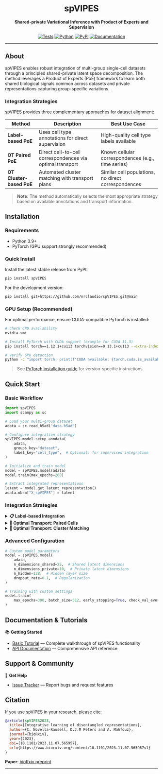 <div align="center">

# spVIPES

**Shared-private Variational Inference with Product of Experts and Supervision**

[![Tests][badge-tests]][link-tests]
[![Python][badge-python]][link-python]
[![PyPI][badge-pypi]][link-pypi]
[![Documentation][badge-docs]][link-docs]

</div>

---

## About

spVIPES enables robust integration of multi-group single-cell datasets through a principled shared-private latent space decomposition. The method leverages a Product of Experts (PoE) framework to learn both shared biological signals common across datasets and private representations capturing group-specific variations.

### Integration Strategies

spVIPES provides three complementary approaches for dataset alignment:

| Method                   | Description                                               | Best Use Case                                       |
| ------------------------ | --------------------------------------------------------- | --------------------------------------------------- |
| **Label-based PoE**      | Uses cell type annotations for direct supervision         | High-quality cell type labels available             |
| **OT Paired PoE**        | Direct cell-to-cell correspondences via optimal transport | Known cellular correspondences (e.g., time series)  |
| **OT Cluster-based PoE** | Automated cluster matching with transport plans           | Similar cell populations, no direct correspondences |

> **Note:** The method automatically selects the most appropriate strategy based on available annotations and transport information.

## Installation

### Requirements

-   Python 3.9+
-   PyTorch (GPU support strongly recommended)

### Quick Install

Install the latest stable release from PyPI:

```bash
pip install spVIPES
```

For the development version:

```bash
pip install git+https://github.com/nrclaudio/spVIPES.git@main
```

### GPU Setup (Recommended)

For optimal performance, ensure CUDA-compatible PyTorch is installed:

```bash
# Check GPU availability
nvidia-smi

# Install PyTorch with CUDA support (example for CUDA 11.3)
pip install torch==1.12.1+cu113 torchvision==0.13.1+cu113 --extra-index-url https://download.pytorch.org/whl/cu113

# Verify GPU detection
python -c "import torch; print(f'CUDA available: {torch.cuda.is_available()}')"
```

> See [PyTorch installation guide](https://pytorch.org/get-started/locally/) for version-specific instructions.

## Quick Start

### Basic Workflow

```python
import spVIPES
import scanpy as sc

# Load your multi-group dataset
adata = sc.read_h5ad("data.h5ad")

# Configure integration strategy
spVIPES.model.setup_anndata(
    adata,
    groups_key="dataset",
    label_key="cell_type",  # Optional: for supervised integration
)

# Initialize and train model
model = spVIPES.model(adata)
model.train(max_epochs=200)

# Extract integrated representations
latent = model.get_latent_representation()
adata.obsm["X_spVIPES"] = latent
```

### Integration Strategies

<details>
<summary><b>📋 Label-based Integration</b></summary>

Use when high-quality cell type annotations are available:

```python
spVIPES.model.setup_anndata(
    adata,
    groups_key="dataset",
    label_key="cell_type",
    batch_key="batch",  # Optional batch correction
)
```

</details>

<details>
<summary><b>🔄 Optimal Transport: Paired Cells</b></summary>

For datasets with known cell-to-cell correspondences:

```python
# Assumes transport plan stored in adata.uns["transport_plan"]
spVIPES.model.setup_anndata(
    adata,
    groups_key="dataset",
    transport_plan_key="transport_plan",
    match_clusters=False,
)
```

</details>

<details>
<summary><b>🧩 Optimal Transport: Cluster Matching</b></summary>

For automatic cluster-based alignment:

```python
spVIPES.model.setup_anndata(
    adata,
    groups_key="dataset",
    transport_plan_key="transport_plan",
    match_clusters=True,  # Enables automated cluster matching
)
```

</details>

### Advanced Configuration

```python
# Custom model parameters
model = spVIPES.model(
    adata,
    n_dimensions_shared=25,  # Shared latent dimensions
    n_dimensions_private=10,  # Private latent dimensions
    n_hidden=128,  # Hidden layer size
    dropout_rate=0.1,  # Regularization
)

# Training with custom settings
model.train(
    max_epochs=300, batch_size=512, early_stopping=True, check_val_every_n_epoch=10
)
```

## Documentation & Tutorials

📚 **Getting Started**

-   [Basic Tutorial](docs/notebooks/Tutorial.ipynb) — Complete walkthrough of spVIPES functionality
-   [API Documentation][link-api] — Comprehensive API reference

## Support & Community

💬 **Get Help**

-   [Issue Tracker][issue-tracker] — Report bugs and request features

## Citation

If you use spVIPES in your research, please cite:

```bibtex
@article{spVIPES2023,
  title={Integrative learning of disentangled representations},
  author={C. Novella-Rausell, D.J.M Peters and A. Mahfouz},
  journal={bioRxiv},
  year={2023},
  doi={10.1101/2023.11.07.565957},
  url={https://www.biorxiv.org/content/10.1101/2023.11.07.565957v1}
}
```

**Paper**: [bioRxiv preprint](https://www.biorxiv.org/content/10.1101/2023.11.07.565957v1)

---

<!-- Badge references -->

[badge-tests]: https://img.shields.io/github/actions/workflow/status/nrclaudio/spVIPES/test.yaml?branch=main
[badge-python]: https://img.shields.io/pypi/pyversions/spVIPES
[badge-pypi]: https://img.shields.io/pypi/v/spVIPES
[badge-docs]: https://readthedocs.org/projects/spvipes/badge/?version=latest
[link-tests]: https://github.com/nrclaudio/spVIPES/actions/workflows/test.yml
[link-python]: https://pypi.org/project/spVIPES
[link-pypi]: https://pypi.org/project/spVIPES
[scverse-discourse]: https://discourse.scverse.org/
[issue-tracker]: https://github.com/nrclaudio/spVIPES/issues
[changelog]: https://spVIPES.readthedocs.io/latest/changelog.html
[link-docs]: https://spvipes.readthedocs.io/en/latest/
[link-api]: https://spvipes.readthedocs.io/en/latest/api.html
